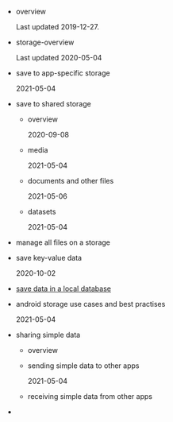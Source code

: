 - overview

    Last updated 2019-12-27.

- storage-overview

    Last updated 2020-05-04

- save to app-specific storage

   2021-05-04

- save to shared storage 

   - overview

     2020-09-08

   - media 

     2021-05-04
     
   - documents and other files 

     2021-05-06
     
   - datasets

     2021-05-04

- manage all files on a storage

- save key-value data

   2020-10-02

- [save data in a local database]()

- android storage use cases and best practises

   2021-05-04  

- sharing simple data

   - overview

   - sending simple data to other apps

     2021-05-04

   - receiving simple data from other apps

     

- 
